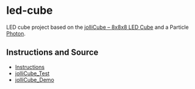 # led-cube

LED cube project based on the [jolliCube – 8x8x8 LED Cube](https://www.tindie.com/products/Nick64/jollicube---8x8x8-led-cube-spi-diy-kit) and a Particle [Photon](https://docs.particle.io/datasheets/photon-datasheet/).

## Instructions and Source

* [Instructions](http://www.instructables.com/id/JolliCube-an-8x8x8-LED-Cube-SPI/)
* [jolliCube_Test](https://sites.google.com/site/jollifactory/jolliCube_Test_V1_0.ino?attredirects=0&d=1)
* [jolliCube_Demo](https://sites.google.com/site/jollifactory/jolliCube_Demo_V1_0.ino?attredirects=0&d=1)
